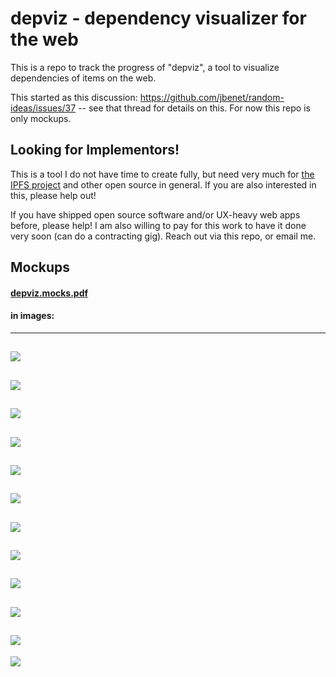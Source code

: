 # depviz - dependency visualizer for the web

This is a repo to track the progress of "depviz", a tool to visualize dependencies of items on the web.

This started as this discussion: https://github.com/jbenet/random-ideas/issues/37 -- see that thread for details on this. For now this repo is only mockups.

## Looking for Implementors!

This is a tool I do not have time to create fully, but need very much for [the IPFS project](https://github.com/ipfs/ipfs) and other open source in general. If you are also interested in this, please help out!

If you have shipped open source software and/or UX-heavy web apps before, please help! I am also willing to pay for this work to have it done very soon (can do a contracting gig). Reach out via this repo, or email me.

## Mockups

#### [depviz.mocks.pdf](./mocks/depviz.mocks.pdf)

#### in images:

---
![](./mocks/images/depviz.mocks.001.jpg)
---
![](./mocks/images/depviz.mocks.002.jpg)
---
![](./mocks/images/depviz.mocks.003.jpg)
---
![](./mocks/images/depviz.mocks.004.jpg)
---
![](./mocks/images/depviz.mocks.005.jpg)
---
![](./mocks/images/depviz.mocks.006.jpg)
---
![](./mocks/images/depviz.mocks.007.jpg)
---
![](./mocks/images/depviz.mocks.008.jpg)
---
![](./mocks/images/depviz.mocks.009.jpg)
---
![](./mocks/images/depviz.mocks.010.jpg)
---
![](./mocks/images/depviz.mocks.011.jpg)
---
![](./mocks/images/depviz.mocks.012.jpg)

